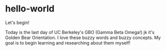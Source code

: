 # hello-world
Let's begin!

Today is the last day of UC Berkeley's GBO (Gamma Beta Omega!) jk it's Golden Bear Orientation.
I love these buzzy words and buzzy concepts. My goal is to begin learning and researching about them myself!
